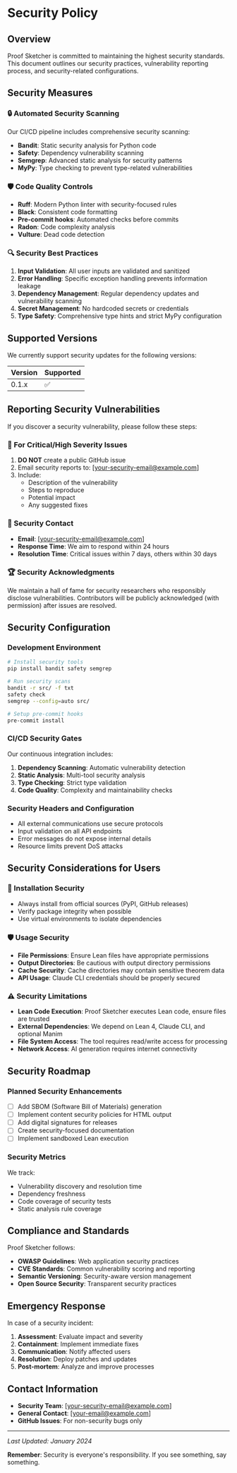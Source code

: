# Security Policy

## Overview

Proof Sketcher is committed to maintaining the highest security standards. This document outlines our security practices, vulnerability reporting process, and security-related configurations.

## Security Measures

### 🔒 Automated Security Scanning

Our CI/CD pipeline includes comprehensive security scanning:

- **Bandit**: Static security analysis for Python code
- **Safety**: Dependency vulnerability scanning
- **Semgrep**: Advanced static analysis for security patterns
- **MyPy**: Type checking to prevent type-related vulnerabilities

### 🛡️ Code Quality Controls

- **Ruff**: Modern Python linter with security-focused rules
- **Black**: Consistent code formatting
- **Pre-commit hooks**: Automated checks before commits
- **Radon**: Code complexity analysis
- **Vulture**: Dead code detection

### 🔍 Security Best Practices

1. **Input Validation**: All user inputs are validated and sanitized
2. **Error Handling**: Specific exception handling prevents information leakage
3. **Dependency Management**: Regular dependency updates and vulnerability scanning
4. **Secret Management**: No hardcoded secrets or credentials
5. **Type Safety**: Comprehensive type hints and strict MyPy configuration

## Supported Versions

We currently support security updates for the following versions:

| Version | Supported          |
| ------- | ------------------ |
| 0.1.x   | :white_check_mark: |

## Reporting Security Vulnerabilities

If you discover a security vulnerability, please follow these steps:

### 🚨 For Critical/High Severity Issues

1. **DO NOT** create a public GitHub issue
2. Email security reports to: [your-security-email@example.com]
3. Include:
   - Description of the vulnerability
   - Steps to reproduce
   - Potential impact
   - Any suggested fixes

### 📧 Security Contact

- **Email**: [your-security-email@example.com]
- **Response Time**: We aim to respond within 24 hours
- **Resolution Time**: Critical issues within 7 days, others within 30 days

### 🏆 Security Acknowledgments

We maintain a hall of fame for security researchers who responsibly disclose vulnerabilities. Contributors will be publicly acknowledged (with permission) after issues are resolved.

## Security Configuration

### Development Environment

```bash
# Install security tools
pip install bandit safety semgrep

# Run security scans
bandit -r src/ -f txt
safety check
semgrep --config=auto src/

# Setup pre-commit hooks
pre-commit install
```

### CI/CD Security Gates

Our continuous integration includes:

1. **Dependency Scanning**: Automatic vulnerability detection
2. **Static Analysis**: Multi-tool security analysis
3. **Type Checking**: Strict type validation
4. **Code Quality**: Complexity and maintainability checks

### Security Headers and Configuration

- All external communications use secure protocols
- Input validation on all API endpoints
- Error messages do not expose internal details
- Resource limits prevent DoS attacks

## Security Considerations for Users

### 🔐 Installation Security

- Always install from official sources (PyPI, GitHub releases)
- Verify package integrity when possible
- Use virtual environments to isolate dependencies

### 🛡️ Usage Security

- **File Permissions**: Ensure Lean files have appropriate permissions
- **Output Directories**: Be cautious with output directory permissions
- **Cache Security**: Cache directories may contain sensitive theorem data
- **API Usage**: Claude CLI credentials should be properly secured

### ⚠️ Security Limitations

- **Lean Code Execution**: Proof Sketcher executes Lean code, ensure files are trusted
- **External Dependencies**: We depend on Lean 4, Claude CLI, and optional Manim
- **File System Access**: The tool requires read/write access for processing
- **Network Access**: AI generation requires internet connectivity

## Security Roadmap

### Planned Security Enhancements

- [ ] Add SBOM (Software Bill of Materials) generation
- [ ] Implement content security policies for HTML output
- [ ] Add digital signatures for releases
- [ ] Create security-focused documentation
- [ ] Implement sandboxed Lean execution

### Security Metrics

We track:
- Vulnerability discovery and resolution time
- Dependency freshness
- Code coverage of security tests
- Static analysis rule coverage

## Compliance and Standards

Proof Sketcher follows:
- **OWASP Guidelines**: Web application security practices
- **CVE Standards**: Common vulnerability scoring and reporting
- **Semantic Versioning**: Security-aware version management
- **Open Source Security**: Transparent security practices

## Emergency Response

In case of a security incident:

1. **Assessment**: Evaluate impact and severity
2. **Containment**: Implement immediate fixes
3. **Communication**: Notify affected users
4. **Resolution**: Deploy patches and updates
5. **Post-mortem**: Analyze and improve processes

## Contact Information

- **Security Team**: [your-security-email@example.com]
- **General Contact**: [your-email@example.com]
- **GitHub Issues**: For non-security bugs only

---

*Last Updated: January 2024*

**Remember**: Security is everyone's responsibility. If you see something, say something.
